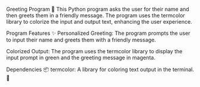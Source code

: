 Greeting Program 👋
This Python program asks the user for their name and then greets them in a friendly message. The program uses the termcolor library to colorize the input and output text, enhancing the user experience.

Program Features ✨
Personalized Greeting: The program prompts the user to input their name and greets them with a friendly message.

Colorized Output: The program uses the termcolor library to display the input prompt in green and the greeting message in magenta.

Dependencies 📦
termcolor: A library for coloring text output in the terminal. 🌈